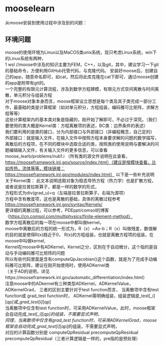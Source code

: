 # mooselearn 
  从moose安装到使用过程中涉及到的问题：
## 环境问题
   moose的使用环境为Linux以及MaCOS类unix系统，现只考虑Linux系统，win下的Linux系统有两种，  
   1 wsl
//moose中涉及的知识主要为FEM，C++，以及git，其中，建议学习一下git的基础命令，方便利用GitHub托管代码，与克隆代码。
安装好moose后，创建自己的app，随意命名即可，如cat，然后将此库克隆在cat下即可，通过moose创建的app是附带有git的。  
一个完整的有限元计算流程，涉及到数学方程建模，有限元方式空间离散与时间离散，单元积分与组装方程  
对于moose对象本身而言，moose框架设立思想是每个类及其子类完成一部分工作，最基础的类是计算框架（如对单元积分，方程组装，编码雅可比矩阵，求解方程等等）  
这些计算框架内的基本类对象是隐藏的，刚开始了解即可，不必过于深究。（我们要使用的类大概是Kernel类：方程离散项的表述，BC类：边界条件的表述）  
我们要利用的是类的接口，分为内部接口与外部接口（非编程概念，自己定的）  
外部接口：就是输入文件，在输入文件中按照方程本身要求解的问题的数学描写，离散后的方程项，在不同的模块中选取合适的类，按照类的使用说明与要解决的问题编辑输入文件，有关输入文件的更多信息，可以查看moose_learb/problems/nub1.i
（所有类的源文件说明在此查看，https://mooseframework.inl.gov/source/index.html）（建议是按模块查看，比如传热，流体等等，模块链接：https://mooseframework.inl.gov/modules/index.html）
以下是一些补充说明
关于Kernel类：
此文本说明选取对象为稳态导热方程（热力学）也是扩散方程，或者说是拉普拉斯算子，都是一样的数学的形式，      
                          方程形式为div(grad_u)=q（左端是拉普拉斯算子，右端为源项）  
方程中含有散度项，这也是离散的基础，具体的离散过程参考 https://mooseframework.inl.gov/syntax/Kernels/  
更详细的离散过程，可以参考，PDEppt/comsol的博客（https://cn.comsol.com/multiphysics/finite-element-method）   
数学方程离散后的每一项在moose中都叫做kernel，   
moose中离散后的方程的统一形式为，R（x）=Ax-b；R（x）叫做残差，数值解的目的就是使得R(x)趋近于0，
R(x)的方程组装，也就是离散方程项的组装，在moose中叫做kernel,   
Kernel在moose中有ADKernel，Kernel之分，区别在于自动微分，这个指的是自动与手动编码雅可比矩阵的问题  
所以有些代码里面是含有computeQpJacobian()这个函数，就是为了完成手动编码雅可比矩阵，建议在刚开始使用时，使用ADKernel类   
（关于AD的说明，详见https://mooseframework.inl.gov/automatic_differentiation/index.html）   
注意moose中的ADkernel有三种类型ADKernel，ADKernelValue，ADKernelGrad，
三者的区别主要针对于test function而言，
当离散项中含有test function或 grad_test function时， ADKernel需明确组装，组装逻辑是_test[_i][_qp]或_grad_test[i]_[qp]  
当离散项中仅含有test function时，可采用ADKernelValue，此时，moose框架会自动完成_test[_i][_qp]的组装，不需要显式声明，  
同理，当离散项中仅含有grad_test function时，可采用ADKernelGrad，moose框架会自动完成_grad_test[i]_[qp]的组装，不需要显式声明，  
对应的计算函数分别是 computeQpResidual precomputeQpResidual precomputeQpResidual（三者计算逻辑是一样的，pre指的是预处理）  


